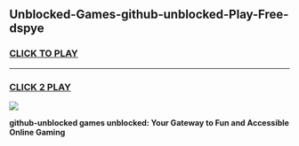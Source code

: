 
## Unblocked-Games-github-unblocked-Play-Free-dspye
<h3>
<a href="https://premium76.site?title=github-unblocked&ref=23A">CLICK TO PLAY</a></h3>
<hr>

<h3>
<a href="https://premium76.site?title=github-unblocked&ref=23A">CLICK 2 PLAY</a>
  
</h3>

<a href="https://premium76.site?title=github-unblocked&ref=23A"><img src="https://clearcache.store/games.png"></a>


**github-unblocked games unblocked: Your Gateway to Fun and Accessible Online Gaming**
